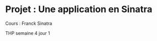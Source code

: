<h1>Projet : Une application en Sinatra</h1>

<p>Cours : Franck Sinatra</p>

<p>THP semaine 4 jour 1</p>
